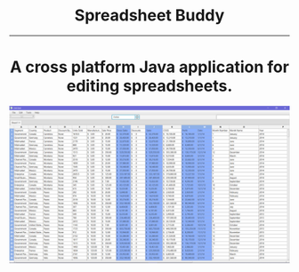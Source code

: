  <div align="center"><h1><strong>Spreadsheet Buddy</strong></h1>
 
<hr>

# A cross platform Java application for editing spreadsheets.
![Screen-Shot-Spreadsheet-Buddy](https://raw.githubusercontent.com/HarryDulaney/Spreadsheet-Buddy/master/src/main/resources/img/ssBuddyScreenShot.png)

</div>


